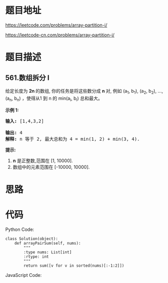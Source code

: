 # 题目地址
https://leetcode.com/problems/array-partition-i/

https://leetcode-cn.com/problems/array-partition-i/
# 题目描述
## 561.数组拆分 I
<p>给定长度为&nbsp;<strong>2n&nbsp;</strong>的数组, 你的任务是将这些数分成&nbsp;<strong>n </strong>对, 例如 (a<sub>1</sub>, b<sub>1</sub>), (a<sub>2</sub>, b<sub>2</sub>), ..., (a<sub>n</sub>, b<sub>n</sub>) ，使得从1 到&nbsp;n 的 min(a<sub>i</sub>, b<sub>i</sub>) 总和最大。</p>

<p><strong>示例 1:</strong></p>

<pre>
<strong>输入:</strong> [1,4,3,2]

<strong>输出:</strong> 4
<strong>解释:</strong> n 等于 2, 最大总和为 4 = min(1, 2) + min(3, 4).
</pre>

<p><strong>提示:</strong></p>

<ol>
	<li><strong>n</strong>&nbsp;是正整数,范围在 [1, 10000].</li>
	<li>数组中的元素范围在 [-10000, 10000].</li>
</ol>

# 思路

# 代码
Python Code:

```
class Solution(object):
    def arrayPairSum(self, nums):
        """
        :type nums: List[int]
        :rtype: int
        """
        return sum([v for v in sorted(nums)[:-1:2]])
```
JavaScript Code:

```

```
